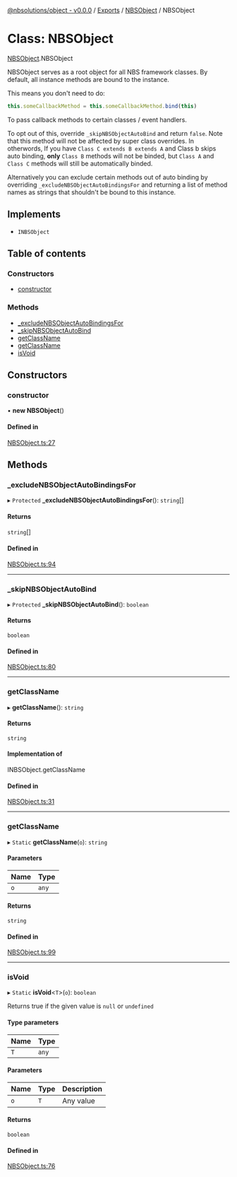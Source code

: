 [@nbsolutions/object - v0.0.0](../README.md) / [Exports](../modules.md) / [NBSObject](../modules/NBSObject.md) / NBSObject

# Class: NBSObject

[NBSObject](../modules/NBSObject.md).NBSObject

NBSObject serves as a root object for all NBS framework
classes. By default, all instance methods are bound to the instance.

This means you don't need to do:

```typescript
this.someCallbackMethod = this.someCallbackMethod.bind(this)
```

To pass callback methods to certain classes / event handlers.

To opt out of this, override `_skipNBSObjectAutoBind` and return `false`.
Note that this method will not be affected by super class overrides. In otherwords,
If you have `Class C extends B extends A` and Class b skips auto binding,
**only** `Class B` methods will not be binded, but `Class A` and `Class C` methods
will still be automatically binded.

Alternatively you can exclude certain methods out of auto binding by
overriding `_excludeNBSObjectAutoBindingsFor` and returning a list of method names
as strings that shouldn't be bound to this instance.

## Implements

- `INBSObject`

## Table of contents

### Constructors

- [constructor](NBSObject.NBSObject-1.md#constructor)

### Methods

- [\_excludeNBSObjectAutoBindingsFor](NBSObject.NBSObject-1.md#_excludenbsobjectautobindingsfor)
- [\_skipNBSObjectAutoBind](NBSObject.NBSObject-1.md#_skipnbsobjectautobind)
- [getClassName](NBSObject.NBSObject-1.md#getclassname)
- [getClassName](NBSObject.NBSObject-1.md#getclassname)
- [isVoid](NBSObject.NBSObject-1.md#isvoid)

## Constructors

### constructor

• **new NBSObject**()

#### Defined in

[NBSObject.ts:27](https://github.com/nbsolutions-ca/object/blob/2c4ab11/src/NBSObject.ts#L27)

## Methods

### \_excludeNBSObjectAutoBindingsFor

▸ `Protected` **_excludeNBSObjectAutoBindingsFor**(): `string`[]

#### Returns

`string`[]

#### Defined in

[NBSObject.ts:94](https://github.com/nbsolutions-ca/object/blob/2c4ab11/src/NBSObject.ts#L94)

___

### \_skipNBSObjectAutoBind

▸ `Protected` **_skipNBSObjectAutoBind**(): `boolean`

#### Returns

`boolean`

#### Defined in

[NBSObject.ts:80](https://github.com/nbsolutions-ca/object/blob/2c4ab11/src/NBSObject.ts#L80)

___

### getClassName

▸ **getClassName**(): `string`

#### Returns

`string`

#### Implementation of

INBSObject.getClassName

#### Defined in

[NBSObject.ts:31](https://github.com/nbsolutions-ca/object/blob/2c4ab11/src/NBSObject.ts#L31)

___

### getClassName

▸ `Static` **getClassName**(`o`): `string`

#### Parameters

| Name | Type |
| :------ | :------ |
| `o` | `any` |

#### Returns

`string`

#### Defined in

[NBSObject.ts:99](https://github.com/nbsolutions-ca/object/blob/2c4ab11/src/NBSObject.ts#L99)

___

### isVoid

▸ `Static` **isVoid**<`T`\>(`o`): `boolean`

Returns true if the given value is `null` or `undefined`

#### Type parameters

| Name | Type |
| :------ | :------ |
| `T` | `any` |

#### Parameters

| Name | Type | Description |
| :------ | :------ | :------ |
| `o` | `T` | Any value |

#### Returns

`boolean`

#### Defined in

[NBSObject.ts:76](https://github.com/nbsolutions-ca/object/blob/2c4ab11/src/NBSObject.ts#L76)
